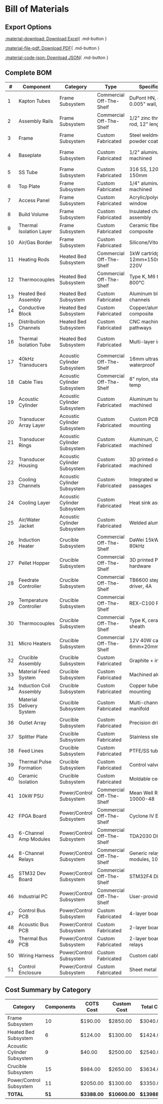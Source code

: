# Bill of Materials

## Export Options

<div class="button-group" markdown>

[:material-download: Download Excel](../downloads/bom.xlsx){ .md-button }

[:material-file-pdf: Download PDF](../downloads/bom.pdf){ .md-button }

[:material-code-json: Download JSON](../downloads/bom.json){ .md-button }

</div>

## Complete BOM

<div class="table-wrapper" markdown>

| # | Component | Category | Type | Specification | Qty | Unit Cost | Total | Notes |
|---|-----------|----------|------|---------------|-----|-----------|-------|-------|
| 1 | Kapton Tubes | Frame Subsystem | Commercial Off-The-Shelf | DuPont HN, 4" dia, 0.005" wall, 400°C | 2 | $90.00 | $180.00 | Thermal isolation barrier |
| 2 | Assembly Rails | Frame Subsystem | Commercial Off-The-Shelf | 1/2" zinc threaded rod, 12" length | 4 | $2.50 | $10.00 | For mounting acoustic rings |
| 3 | Frame | Frame Subsystem | Custom Fabricated | Steel weldment, powder coated | 1 | $800.00 | $800.00 | Main structural support |
| 4 | Baseplate | Frame Subsystem | Custom Fabricated | 1/2" aluminum, machined | 1 | $400.00 | $400.00 | Precision mounting surface |
| 5 | SS Tube | Frame Subsystem | Custom Fabricated | 316 SS, 120mm ID × 150mm | 1 | $350.00 | $350.00 | Chamber cylinder |
| 6 | Top Plate | Frame Subsystem | Custom Fabricated | 1/4" aluminum, machined | 1 | $250.00 | $250.00 | Chamber top with ports |
| 7 | Access Panel | Frame Subsystem | Custom Fabricated | Acrylic/polycarbonate window | 1 | $150.00 | $150.00 | Observation window |
| 8 | Build Volume | Frame Subsystem | Custom Fabricated | Insulated chamber assembly | 1 | $600.00 | $600.00 | Includes seals |
| 9 | Thermal Isolation Layer | Frame Subsystem | Custom Fabricated | Ceramic fiber composite | 1 | $200.00 | $200.00 | High-temp insulation |
| 10 | Air/Gas Border | Frame Subsystem | Custom Fabricated | Silicone/Viton seals | 1 | $100.00 | $100.00 | Chamber sealing |
| 11 | Heating Rods | Heated Bed Subsystem | Commercial Off-The-Shelf | 1kW cartridge, 12mm×150mm, 220V | 4 | $25.00 | $100.00 | Platform heating |
| 12 | Thermocouples | Heated Bed Subsystem | Commercial Off-The-Shelf | Type K, M6 thread, 800°C | 2 | $12.00 | $24.00 | Bed temperature sensing |
| 13 | Heated Bed Assembly | Heated Bed Subsystem | Custom Fabricated | Aluminum block with channels | 1 | $450.00 | $450.00 | Includes mounting |
| 14 | Conductive Block | Heated Bed Subsystem | Custom Fabricated | Copper/aluminum composite | 1 | $300.00 | $300.00 | Heat distribution |
| 15 | Distribution Channels | Heated Bed Subsystem | Custom Fabricated | CNC machined pathways | 1 | $200.00 | $200.00 | Integrated in bed |
| 16 | Thermal Isolation Tube | Heated Bed Subsystem | Custom Fabricated | Multi-layer insulation | 1 | $350.00 | $350.00 | Includes air gaps, thermal breaks |
| 17 | 40kHz Transducers | Acoustic Cylinder Subsystem | Commercial Off-The-Shelf | 16mm ultrasonic, waterproof | 18 | $2.00 | $36.00 | 6 per ring × 3 rings |
| 18 | Cable Ties | Acoustic Cylinder Subsystem | Commercial Off-The-Shelf | 8" nylon, standard temp | 18 | $0.22 | $4.00 | Harbor Freight 100-pack |
| 19 | Acoustic Cylinder | Acoustic Cylinder Subsystem | Custom Fabricated | Aluminum tube, machined | 1 | $600.00 | $600.00 | Precision bore for waves |
| 20 | Transducer Array Layer | Acoustic Cylinder Subsystem | Custom Fabricated | Custom PCB with mounting | 1 | $400.00 | $400.00 | Includes connectors |
| 21 | Transducer Rings | Acoustic Cylinder Subsystem | Custom Fabricated | Aluminum, CNC machined | 3 | $150.00 | $450.00 | $450 total |
| 22 | Transducer Housing | Acoustic Cylinder Subsystem | Custom Fabricated | 3D printed or machined | 6 | $50.00 | $300.00 | $300 total |
| 23 | Cooling Channels | Acoustic Cylinder Subsystem | Custom Fabricated | Integrated water passages | 1 | $200.00 | $200.00 | Built into housing |
| 24 | Cooling Layer | Acoustic Cylinder Subsystem | Custom Fabricated | Heat sink assembly | 1 | $250.00 | $250.00 | With fins |
| 25 | Air/Water Jacket | Acoustic Cylinder Subsystem | Custom Fabricated | Welded aluminum | 1 | $300.00 | $300.00 | Cooling manifold |
| 26 | Induction Heater | Crucible Subsystem | Commercial Off-The-Shelf | DaWei 15kW, 30-80kHz | 1 | $700.00 | $700.00 | Run at 3kW for L1 |
| 27 | Pellet Hopper | Crucible Subsystem | Commercial Off-The-Shelf | 3D printed PLA + hardware | 1 | $20.00 | $20.00 | Includes stepper motor |
| 28 | Feedrate Controller | Crucible Subsystem | Commercial Off-The-Shelf | TB6600 stepper driver, 4A | 1 | $25.00 | $25.00 | Single axis control |
| 29 | Temperature Controller | Crucible Subsystem | Commercial Off-The-Shelf | REX-C100 PID clone | 1 | $15.00 | $15.00 | SSR output for induction |
| 30 | Thermocouples | Crucible Subsystem | Commercial Off-The-Shelf | Type K, ceramic sheath | 2 | $12.00 | $24.00 | Crucible monitoring |
| 31 | Micro Heaters | Crucible Subsystem | Commercial Off-The-Shelf | 12V 40W cartridge, 6mm×20mm | 25 | $8.00 | $200.00 | Feed line heating |
| 32 | Crucible Assembly | Crucible Subsystem | Custom Fabricated | Graphite + insulation | 1 | $400.00 | $400.00 | Complete unit |
| 33 | Material Feed System | Crucible Subsystem | Custom Fabricated | Machined aluminum | 1 | $350.00 | $350.00 | Includes guides |
| 34 | Induction Coil Assembly | Crucible Subsystem | Custom Fabricated | Copper tube + mounting | 1 | $250.00 | $250.00 | Custom wound |
| 35 | Material Delivery System | Crucible Subsystem | Custom Fabricated | Multi-channel manifold | 1 | $400.00 | $400.00 | 25 outlets |
| 36 | Outlet Array | Crucible Subsystem | Custom Fabricated | Precision drilled plate | 1 | $300.00 | $300.00 | 5×5 grid, 2mm spacing |
| 37 | Splitter Plate | Crucible Subsystem | Custom Fabricated | Stainless steel | 1 | $200.00 | $200.00 | Flow distribution |
| 38 | Feed Lines | Crucible Subsystem | Custom Fabricated | PTFE/SS tubing | 25 | $10.00 | $250.00 | High-temp rated |
| 39 | Thermal Pulse Formation | Crucible Subsystem | Custom Fabricated | Control valves | 1 | $350.00 | $350.00 | Droplet timing |
| 40 | Ceramic Isolation | Crucible Subsystem | Custom Fabricated | Moldable ceramic | 1 | $150.00 | $150.00 | Thermal protection |
| 41 | 10kW PSU | Power/Control Subsystem | Commercial Off-The-Shelf | Mean Well RSP-10000-48 | 1 | $1850.00 | $1850.00 | Main power supply |
| 42 | FPGA Board | Power/Control Subsystem | Commercial Off-The-Shelf | Cyclone IV EP4CE6 | 1 | $75.00 | $75.00 | Per VDATP reference |
| 43 | 6-Channel Amp Modules | Power/Control Subsystem | Commercial Off-The-Shelf | TDA2030 DIY boards | 4 | $15.00 | $60.00 | Build from kits |
| 44 | 8-Channel Relays | Power/Control Subsystem | Commercial Off-The-Shelf | Generic relay modules, 10A | 5 | $8.00 | $40.00 | eBay/AliExpress |
| 45 | STM32 Dev Board | Power/Control Subsystem | Commercial Off-The-Shelf | STM32F4 Discovery | 1 | $25.00 | $25.00 | Real STM32 for development |
| 46 | Industrial PC | Power/Control Subsystem | Commercial Off-The-Shelf | User-provided | 0 | $0.00 | $0.00 | Min specs: i5, 8GB RAM |
| 47 | Control Bus PCB | Power/Control Subsystem | Custom Fabricated | 4-layer board | 1 | $350.00 | $350.00 | Main interconnect |
| 48 | Acoustic Bus PCB | Power/Control Subsystem | Custom Fabricated | 2-layer board | 1 | $200.00 | $200.00 | Transducer routing |
| 49 | Thermal Bus PCB | Power/Control Subsystem | Custom Fabricated | 2-layer board with relays | 1 | $250.00 | $250.00 | Heater control |
| 50 | Wiring Harness | Power/Control Subsystem | Custom Fabricated | Custom cables | 1 | $300.00 | $300.00 | All interconnects |
| 51 | Control Enclosure | Power/Control Subsystem | Custom Fabricated | Sheet metal box | 1 | $200.00 | $200.00 | Electronics housing |

</div>

## Cost Summary by Category

| Category | Components | COTS Cost | Custom Cost | Total Cost |
|----------|------------|-----------|-------------|------------|
| Frame Subsystem | 10 | $190.00 | $2850.00 | $3040.00 |
| Heated Bed Subsystem | 6 | $124.00 | $1300.00 | $1424.00 |
| Acoustic Cylinder Subsystem | 9 | $40.00 | $2500.00 | $2540.00 |
| Crucible Subsystem | 15 | $984.00 | $2650.00 | $3634.00 |
| Power/Control Subsystem | 11 | $2050.00 | $1300.00 | $3350.00 |
| **TOTAL** | **51** | **$3388.00** | **$10600.00** | **$13988.00** |
